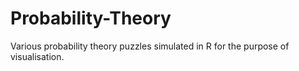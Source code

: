# Probability-Theory
Various probability theory puzzles simulated in R for the purpose of visualisation.
